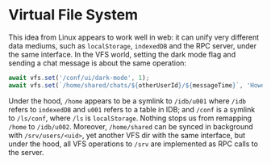 # Virtual File System

This idea from Linux appears to work well in web: it can unify very different data mediums, such as `localStorage`, `indexedDB` and the RPC server, under the same interface. In the VFS world, setting the dark mode flag and sending a chat message is about the same operation:

```js
await vfs.set('/conf/ui/dark-mode', 1);
await vfs.set(`/home/shared/chats/${otherUserId}/${messageTime}`, 'Howdy');
```

Under the hood, `/home` appears to be a symlink to `/idb/u001` where `/idb` refers to `indexedDB` and `u001` refers to a table in IDB; and `/conf` is a symlink to `/ls/conf`, where `/ls` is `localStorage`. Nothing stops us from remapping `/home` to `/idb/u002`. Moreover, `/home/shared` can be synced in background with `/srv/users/<uid>`, yet another VFS dir with the same interface, but under the hood, all VFS operations to `/srv` are implemented as RPC calls to the server.
